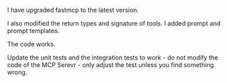 I have upgraded fastmcp to the latest version.

I also modified the return types and signature of tools.
I added prompt and prompt templates.

The code works.

Update the unit tests and the integration tests to work - do not modify the code of the MCP Serevr - only adjust the test unless you find something wrong.


